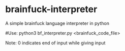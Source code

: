 # brainfuck-interpreter
A simple brainfuck language interpreter in python


#Use:
python3 bf_interpreter.py <brainfuck_code_file>

Note:
0 indicates end of input while giving input
